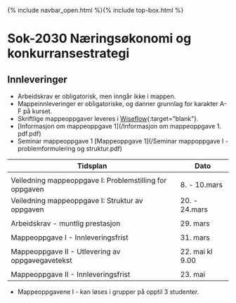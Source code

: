 {% include navbar_open.html %}{% include top-box.html %}
# Sok-2030 Næringsøkonomi og konkurransestrategi   

## Innleveringer 

- Arbeidskrav er obligatorisk, men inngår ikke i mappen.
- Mappeinnleveringer er obligatoriske, og danner grunnlag for karakter A-F på kurset.
- Skriftlige mappeoppgaver leveres i [Wiseflow](https://europe.wiseflow.net/participant/){:target="blank"}. 
- [Informasjon om mappeoppgave 1](/Informasjon om mappeoppgave 1. pdf.pdf)
- Seminar mappeoppgave 1 [Mappeoppgave 1](/Seminar mappoppgave I - problemformulering og struktur.pdf)



| Tidsplan                    | Dato  |
|------------------------------------|---------|
|         | 
|Veiledning mappeoppgave I: Problemstilling for oppgaven        | 8. - 10.mars| 
|Veiledning mappeoppgave I: Struktur av oppgaven                | 20. - 24.mars| 
|         | 
|Arbeidskrav - muntlig prestasjon    | 29. mars          | 
|         | 
|Mappeoppgave I - Innleveringsfrist  | 31. mars 
|         | 
|Mappeoppgave II - Utlevering av oppgavegavetekst  | 22. mai kl 9.00
|         | 
|Mappeoppgave II  - Innleveringsfrist   |  23. mai | 


- Mappeoppgavene I - kan løses i grupper på opptil 3 studenter.
